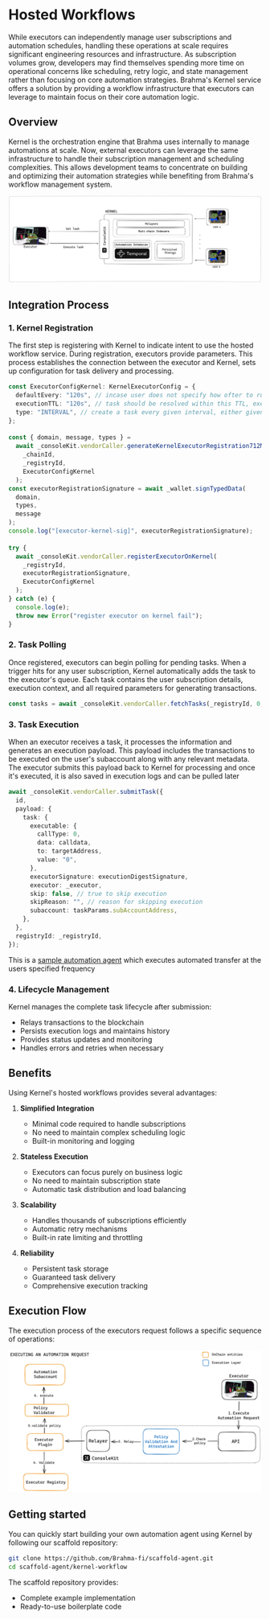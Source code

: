 # Hosted Workflows

While executors can independently manage user subscriptions and automation schedules, handling these operations at scale requires significant engineering resources and infrastructure. As subscription volumes grow, developers may find themselves spending more time on operational concerns like scheduling, retry logic, and state management rather than focusing on core automation strategies. Brahma's Kernel service offers a solution by providing a workflow infrastructure that executors can leverage to maintain focus on their core automation logic.

## Overview

Kernel is the orchestration engine that Brahma uses internally to manage automations at scale. Now, external executors can leverage the same infrastructure to handle their subscription management and scheduling complexities. This allows development teams to concentrate on building and optimizing their automation strategies while benefiting from Brahma's workflow management system.

![Kernel Workflow](./img/kernel.png)

## Integration Process

### 1. Kernel Registration

The first step is registering with Kernel to indicate intent to use the hosted workflow service. During registration, executors provide parameters. This process establishes the connection between the executor and Kernel, sets up configuration for task delivery and processing.

```ts
const ExecutorConfigKernel: KernelExecutorConfig = {
  defaultEvery: "120s", // incase user does not specify how ofter to run users automation, default to this
  executionTTL: "120s", // task should be resolved within this TTL, executor cannot submit the task after this
  type: "INTERVAL", // create a task every given interval, either given by user or defaultEvery
};

const { domain, message, types } =
  await _consoleKit.vendorCaller.generateKernelExecutorRegistration712Message(
    _chainId,
    _registryId,
    ExecutorConfigKernel
  );
const executorRegistrationSignature = await _wallet.signTypedData(
  domain,
  types,
  message
);
console.log("[executor-kernel-sig]", executorRegistrationSignature);

try {
  await _consoleKit.vendorCaller.registerExecutorOnKernel(
    _registryId,
    executorRegistrationSignature,
    ExecutorConfigKernel
  );
} catch (e) {
  console.log(e);
  throw new Error("register executor on kernel fail");
}
```

### 2. Task Polling

Once registered, executors can begin polling for pending tasks. When a trigger hits for any user subscription, Kernel automatically adds the task to the executor's queue. Each task contains the user subscription details, execution context, and all required parameters for generating transactions.

```ts
const tasks = await _consoleKit.vendorCaller.fetchTasks(_registryId, 0, 10); // add pagination if required
```

### 3. Task Execution

When an executor receives a task, it processes the information and generates an execution payload. This payload includes the transactions to be executed on the user's subaccount along with any relevant metadata. The executor submits this payload back to Kernel for processing and once it's executed, it is also saved in execution logs and can be pulled later

```ts
await _consoleKit.vendorCaller.submitTask({
  id,
  payload: {
    task: {
      executable: {
        callType: 0,
        data: calldata,
        to: targetAddress,
        value: "0",
      },
      executorSignature: executionDigestSignature,
      executor: _executor,
      skip: false, // true to skip execution
      skipReason: "", // reason for skipping execution
      subaccount: taskParams.subAccountAddress,
    },
  },
  registryId: _registryId,
});
```

This is a [sample automation agent](https://github.com/Brahma-fi/scaffold-agent/blob/main/kernel-workflow/src/agent-workflow.ts) which executes automated transfer at the users specified frequency

### 4. Lifecycle Management

Kernel manages the complete task lifecycle after submission:

- Relays transactions to the blockchain
- Persists execution logs and maintains history
- Provides status updates and monitoring
- Handles errors and retries when necessary

## Benefits

Using Kernel's hosted workflows provides several advantages:

1. **Simplified Integration**

   - Minimal code required to handle subscriptions
   - No need to maintain complex scheduling logic
   - Built-in monitoring and logging

2. **Stateless Execution**

   - Executors can focus purely on business logic
   - No need to maintain subscription state
   - Automatic task distribution and load balancing

3. **Scalability**

   - Handles thousands of subscriptions efficiently
   - Automatic retry mechanisms
   - Built-in rate limiting and throttling

4. **Reliability**
   - Persistent task storage
   - Guaranteed task delivery
   - Comprehensive execution tracking

## Execution Flow

The execution process of the executors request follows a specific sequence of operations:

![flow](./img/execution_steps.png)

## Getting started

You can quickly start building your own automation agent using Kernel by following our scaffold repository:

```bash
git clone https://github.com/Brahma-fi/scaffold-agent.git
cd scaffold-agent/kernel-workflow
```

The scaffold repository provides:

- Complete example implementation
- Ready-to-use boilerplate code
